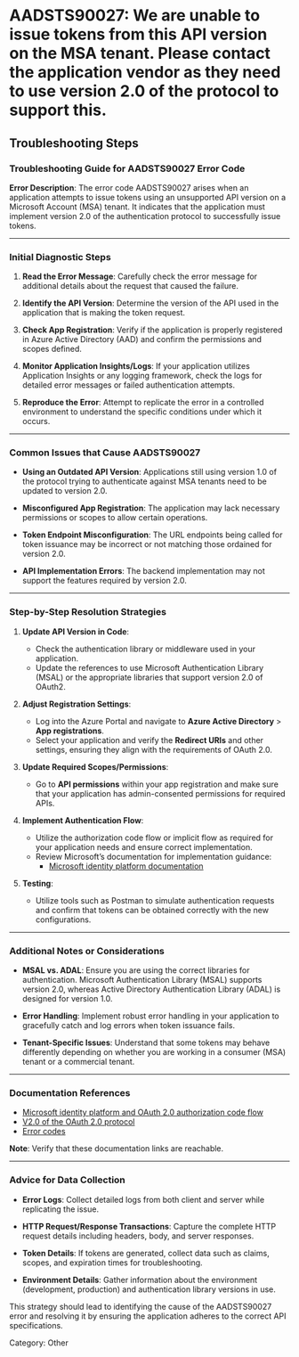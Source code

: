 # AADSTS90027: We are unable to issue tokens from this API version on the MSA tenant. Please contact the application vendor as they need to use version 2.0 of the protocol to support this.


## Troubleshooting Steps
### Troubleshooting Guide for AADSTS90027 Error Code

**Error Description**: 
The error code AADSTS90027 arises when an application attempts to issue tokens using an unsupported API version on a Microsoft Account (MSA) tenant. It indicates that the application must implement version 2.0 of the authentication protocol to successfully issue tokens.

---

### Initial Diagnostic Steps

1. **Read the Error Message**: Carefully check the error message for additional details about the request that caused the failure.
  
2. **Identify the API Version**: Determine the version of the API used in the application that is making the token request.

3. **Check App Registration**: Verify if the application is properly registered in Azure Active Directory (AAD) and confirm the permissions and scopes defined.

4. **Monitor Application Insights/Logs**: If your application utilizes Application Insights or any logging framework, check the logs for detailed error messages or failed authentication attempts.

5. **Reproduce the Error**: Attempt to replicate the error in a controlled environment to understand the specific conditions under which it occurs.

---

### Common Issues that Cause AADSTS90027

- **Using an Outdated API Version**: Applications still using version 1.0 of the protocol trying to authenticate against MSA tenants need to be updated to version 2.0.
  
- **Misconfigured App Registration**: The application may lack necessary permissions or scopes to allow certain operations.

- **Token Endpoint Misconfiguration**: The URL endpoints being called for token issuance may be incorrect or not matching those ordained for version 2.0.

- **API Implementation Errors**: The backend implementation may not support the features required by version 2.0.

---

### Step-by-Step Resolution Strategies

1. **Update API Version in Code**:
   - Check the authentication library or middleware used in your application.
   - Update the references to use Microsoft Authentication Library (MSAL) or the appropriate libraries that support version 2.0 of OAuth2.

2. **Adjust Registration Settings**:
   - Log into the Azure Portal and navigate to **Azure Active Directory** > **App registrations**.
   - Select your application and verify the **Redirect URIs** and other settings, ensuring they align with the requirements of OAuth 2.0.
   
3. **Update Required Scopes/Permissions**:
   - Go to **API permissions** within your app registration and make sure that your application has admin-consented permissions for required APIs.
  
4. **Implement Authentication Flow**:
   - Utilize the authorization code flow or implicit flow as required for your application needs and ensure correct implementation.
   - Review Microsoft’s documentation for implementation guidance:
     - [Microsoft identity platform documentation](https://docs.microsoft.com/en-us/azure/active-directory/develop/v2-overview)

5. **Testing**: 
   - Utilize tools such as Postman to simulate authentication requests and confirm that tokens can be obtained correctly with the new configurations.

---

### Additional Notes or Considerations

- **MSAL vs. ADAL**: Ensure you are using the correct libraries for authentication. Microsoft Authentication Library (MSAL) supports version 2.0, whereas Active Directory Authentication Library (ADAL) is designed for version 1.0.
  
- **Error Handling**: Implement robust error handling in your application to gracefully catch and log errors when token issuance fails.

- **Tenant-Specific Issues**: Understand that some tokens may behave differently depending on whether you are working in a consumer (MSA) tenant or a commercial tenant.

---

### Documentation References

- [Microsoft identity platform and OAuth 2.0 authorization code flow](https://docs.microsoft.com/en-us/azure/active-directory/develop/v2-oauth2-auth-code-flow)
- [V2.0 of the OAuth 2.0 protocol](https://docs.microsoft.com/en-us/azure/active-directory/develop/v2-oauth2)
- [Error codes](https://docs.microsoft.com/en-us/azure/active-directory/develop/reference-aad-error-codes)

**Note**: Verify that these documentation links are reachable. 

---

### Advice for Data Collection

- **Error Logs**: Collect detailed logs from both client and server while replicating the issue.

- **HTTP Request/Response Transactions**: Capture the complete HTTP request details including headers, body, and server responses.

- **Token Details**: If tokens are generated, collect data such as claims, scopes, and expiration times for troubleshooting.

- **Environment Details**: Gather information about the environment (development, production) and authentication library versions in use.

This strategy should lead to identifying the cause of the AADSTS90027 error and resolving it by ensuring the application adheres to the correct API specifications.

Category: Other
